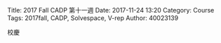 Title: 2017 Fall CADP 第十一週 
Date: 2017-11-24 13:20
Category: Course
Tags: 2017fall, CADP, Solvespace, V-rep
Author: 40023139

校慶

<!-- PELICAN_END_SUMMARY -->















